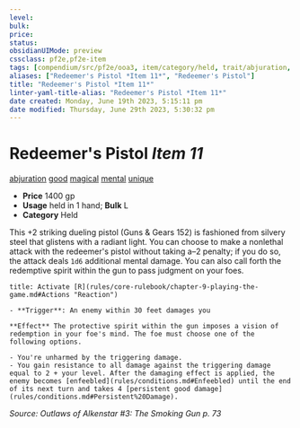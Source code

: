 ```yaml
---
level:
bulk:
price:
status:
obsidianUIMode: preview
cssclass: pf2e,pf2e-item
tags: [compendium/src/pf2e/ooa3, item/category/held, trait/abjuration, trait/good, trait/magical, trait/mental, trait/unique]
aliases: ["Redeemer's Pistol *Item 11*", "Redeemer's Pistol"]
title: "Redeemer's Pistol *Item 11*"
linter-yaml-title-alias: "Redeemer's Pistol *Item 11*"
date created: Monday, June 19th 2023, 5:15:11 pm
date modified: Thursday, June 29th 2023, 5:30:32 pm
---
```


# Redeemer's Pistol *Item 11*

[abjuration](rules/traits/abjuration.md) [good](rules/traits/good.md) [magical](rules/traits/magical.md) [mental](rules/traits/mental.md) [unique](rules/traits/unique.md)  

- **Price** 1400 gp
- **Usage** held in 1 hand; **Bulk** L
- **Category** Held

This +2 striking dueling pistol (Guns & Gears 152) is fashioned from silvery steel that glistens with a radiant light. You can choose to make a nonlethal attack with the redeemer's pistol without taking a–2 penalty; if you do so, the attack deals `1d6` additional mental damage. You can also call forth the redemptive spirit within the gun to pass judgment on your foes.

```ad-embed-ability
title: Activate [R](rules/core-rulebook/chapter-9-playing-the-game.md#Actions "Reaction")

- **Trigger**: An enemy within 30 feet damages you

**Effect** The protective spirit within the gun imposes a vision of redemption in your foe's mind. The foe must choose one of the following options.

- You're unharmed by the triggering damage.
- You gain resistance to all damage against the triggering damage equal to 2 + your level. After the damaging effect is applied, the enemy becomes [enfeebled](rules/conditions.md#Enfeebled) until the end of its next turn and takes 4 [persistent good damage](rules/conditions.md#Persistent%20Damage).
```

*Source: Outlaws of Alkenstar #3: The Smoking Gun p. 73*
